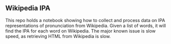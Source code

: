 ## Wikipedia IPA

This repo holds a notebook showing how to collect and process data on IPA representations of pronunciation from Wikipedia. Given a list of words, it will find the IPA for each word on Wikipedia. The major known issue is slow speed, as retrieving HTML from Wikipedia is slow.